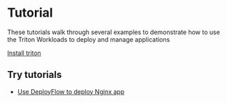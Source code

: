 # Tutorial

These tutorials walk through several examples to demonstrate how to use the Triton Workloads to deploy and manage applications

[Install triton](../installation/README.md)

## Try tutorials

- [Use DeployFlow to deploy Nginx app](./deployflow.md)